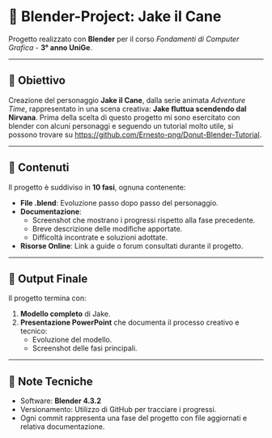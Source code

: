 # 🐶 Blender-Project: Jake il Cane

Progetto realizzato con **Blender** per il corso _Fondamenti di Computer Grafica_ - **3° anno UniGe**.

---

## 🎯 Obiettivo
Creazione del personaggio **Jake il Cane**, dalla serie animata *Adventure Time*, rappresentato in una scena creativa: **Jake fluttua scendendo dal Nirvana**.
Prima della scelta di questo progetto mi sono esercitato con blender con alcuni personaggi e seguendo un tutorial molto utile, si possono trovare su https://github.com/Ernesto-png/Donut-Blender-Tutorial.

---

## 📂 Contenuti
Il progetto è suddiviso in **10 fasi**, ognuna contenente:

- **File .blend**: Evoluzione passo dopo passo del personaggio.
- **Documentazione**:
  - Screenshot che mostrano i progressi rispetto alla fase precedente.
  - Breve descrizione delle modifiche apportate.
  - Difficoltà incontrate e soluzioni adottate.
- **Risorse Online**: Link a guide o forum consultati durante il progetto.

---

## 🚀 Output Finale
Il progetto termina con:
1. **Modello completo** di Jake.
2. **Presentazione PowerPoint** che documenta il processo creativo e tecnico:
   - Evoluzione del modello.
   - Screenshot delle fasi principali.

---

## 📜 Note Tecniche
- Software: **Blender 4.3.2**
- Versionamento: Utilizzo di GitHub per tracciare i progressi.
- Ogni commit rappresenta una fase del progetto con file aggiornati e relativa documentazione.
